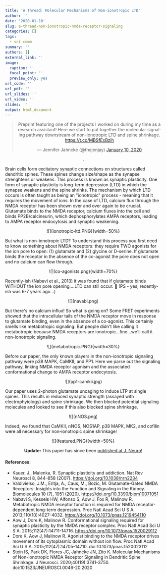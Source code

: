 ```yaml
---
title: 'A Thread: Molecular Mechanisms of Non-ionotropic LTD'
author: ''
date: '2020-01-10'
slug: a-thread-non-ionotropic-nmda-receptor-signaling
categories: []
tags:
  - sci comm
summary: ''
authors: []
external_link: ''
image:
  caption: ''
  focal_point: ''
  preview_only: yes
url_code: ''
url_pdf: ''
url_slides: ''
url_video: ''
slides: ''
output: html_document
---
```


<div align="center">
<blockquote class="twitter-tweet"><p lang="en" dir="ltr">Preprint featuring one of the projects I worked on during my time as a research assistant! Here we start to put together the molecular signaling pathway downstream of non-ionotropic LTD and spine shrinkage. <a href="https://t.co/MBSfExBzih">https://t.co/MBSfExBzih</a></p>&mdash; Jennifer Jahncke (@thejenjay) <a href="https://twitter.com/thejenjay/status/1215690681508757505?ref_src=twsrc%5Etfw">January 10, 2020</a></blockquote> <script async src="https://platform.twitter.com/widgets.js" charset="utf-8"></script>
</div>

<div align="center">.</div>

Brain cells form excitatory synaptic connections on structures called dendritic spines. These spines change size/shape as the synapse strenghtens or weakens. This process is known as synaptic plasticity. One form of synaptic plasticity is long-term depression (LTD) in which the synapse weakens and the spine shrinks. The mechanism by which LTD occurs is often taught as being an "ionotropic" process - meaning that it requires the movement of ions. In the case of LTD, calcium flux through the NMDA receptor has been shown over and over again to be crucial. Glutamate binds to the NMDA receptor, calcium fluxes into the cell and binds PP2B/calcineurin, which dephosphorylates AMPA receptors, leading to AMPA receptor endocytosis and synaptic weakening.

<div align="center"> ![](ionotropic-ltd.PNG){width=50%} </div>

But what is non-ionotropic LTD? To understand this process you first need to know something about NMDA receptors: they require TWO agonists for the ion pore to open: (1) glutamate and (2) glycine or D-serine. If glutamate binds the receptor in the absence of the co-agonist the pore does not open and no calcium can flow through.

<div align="center">  ![](co-agonists.png){width=70%} </div>

Recently-ish (Nabavi et al., 2013) it was found that if glutamate binds WITHOUT the ion pore opening....LTD can still occur. 🤯 (PS - yes, recently-ish was 6-7 years ago...)

<div align="center"> ![](navabi.png)  </div>

But there's no calcium influx! So what is going on? Some FRET experiments showed that the intracellular tails of the NMDA receptor move in response to glutamate binding, even in the absence of a co-agonist. This certainly smells like metabotropic signaling. But people didn't like calling it metabotropic because NMDA receptors are ionotropic...fine...we'll call it non-ionotropic signaling.

<div align="center"> ![](metabotropic.PNG){width=30%} </div>

Before our paper, the only known players in the non-ionotropic signaling pathway were p38 MAPK, CaMKII, and PP1. Here we parse out the signaling pathway, linking NMDA receptor agonism and the associated conformational change to AMPA receptor endocytosis.

<div align="center">  ![](pp1-camkii.jpg) </div>

Our paper uses 2-photon glutamate uncaging to induce LTP at single spines. This results in reduced synaptic strength (assayed with electrophyiology) and spine shrinkage. We then blocked potential signaling molecules and looked to see if this also blocked spine shrinkage.

<div align="center">  ![](nNOS.png) </div>

Indeed, we found that CaMKII, nNOS, NOS1AP, p38 MAPK, MK2, and cofilin were all necessary for non-ionotropic spine shrinkage!

<div align="center">
![](featured.PNG){width=50%}

**Update:** This paper has since been [published at J. Neuro!](https://www.jneurosci.org/content/40/19/3741)
</div>

#### References:

*  Kauer, J., Malenka, R. Synaptic plasticity and addiction. Nat Rev Neurosci 8, 844–858 (2007). https://doi.org/10.1038/nrn2234  
*  Valdivielso, J.M., Eritja, A., Caus, M., Bozic, M. Glutamate-Gated NMDA Receptors: Insights into the Function and Signaling in the Kidney. Biomolecules 10 (7), 1051 (2020). https://doi.org/10.3390/biom10071051  
*  Nabavi S, Kessels HW, Alfonso S, Aow J, Fox R, Malinow R. Metabotropic NMDA receptor function is required for NMDA receptor-dependent long-term depression. Proc Natl Acad Sci U S A. 2013;110(10):4027-4032. https://doi.org/10.1073/pnas.1219454110  
*  Aow J, Dore K, Malinow R. Conformational signaling required for synaptic plasticity by the NMDA receptor complex. Proc Natl Acad Sci U S A. 2015;112(47):14711-14716. https://doi.org/10.1073/pnas.1520029112  
*  Dore K, Aow J, Malinow R. Agonist binding to the NMDA receptor drives movement of its cytoplasmic domain without ion flow. Proc Natl Acad Sci U S A. 2015;112(47):14705-14710. doi:10.1073/pnas.1520023112  
*  Stein IS, Park DK, Flores JC, Jahncke JN, Zito K. Molecular Mechanisms of Non-ionotropic NMDA Receptor Signaling in Dendritic Spine Shrinkage. J Neurosci. 2020;40(19):3741-3750. doi:10.1523/JNEUROSCI.0046-20.2020  
